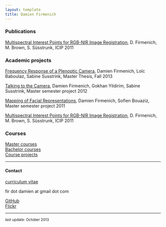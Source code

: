 ```yaml
---
layout: template
title: Damien Firmenich
---
```


<a name="projects"></a>
### Publications

[Multispectral Interest Points for RGB-NIR Image Registration](projects/features), D. Firmenich, M. Brown, S. Süsstrunk, ICIP 2011

### Academic projects

[Frequency Response of a Plenoptic Camera](projects/plenoptic), Damien Firmenich, Loïc Baboulaz, Sabine Susstrink, Master Thesis, Fall 2013

[Talking to the Camera](), Damien Firmenich, Gokhan Yildirim, Sabine Susstrink, Master semester project 2012

[Mapping of Facial Representations](projects/faces), Damien Firmenich, Sofien Bouaziz, Master semester project 2011

[Multispectral Interest Points for RGB-NIR Image Registration](projects/features), D. Firmenich, M. Brown, S. Süsstrunk, ICIP 2011


<a name="courses"></a>
### Courses

[Master courses](courses/master.html)  
[Bachelor courses](courses/bachelor.html)  
[Course projects](courses/projects.html)  


----
<a name="contact"></a>
#### Contact

[curriculum vitae](/damien-firmenich.pdf)

fir dot damien at gmail dot com

<a href="https://github.com/damienfir">GitHub</a>  
<a href="http://www.flickr.com/photos/damienfir/">Flickr</a>

----

<small>last update: October 2013</small>

